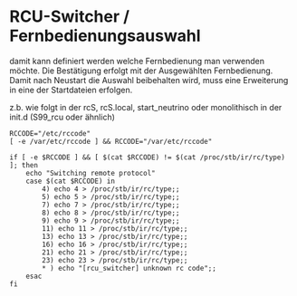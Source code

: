 # RCU-Switcher / Fernbedienungsauswahl
damit kann definiert werden welche Fernbedienung man verwenden möchte. Die Bestätigung erfolgt mit
der Ausgewählten Fernbedienung. Damit nach Neustart die Auswahl beibehalten wird, muss eine Erweiterung
in eine der Startdateien erfolgen.

z.b. wie folgt in der rcS, rcS.local, start_neutrino  oder monolithisch in der init.d (S99_rcu oder ähnlich)
```
RCCODE="/etc/rccode"
[ -e /var/etc/rccode ] && RCCODE="/var/etc/rccode"

if [ -e $RCCODE ] && [ $(cat $RCCODE) != $(cat /proc/stb/ir/rc/type) ]; then
    echo "Switching remote protocol"
	case $(cat $RCCODE) in
		4) echo 4 > /proc/stb/ir/rc/type;;
		5) echo 5 > /proc/stb/ir/rc/type;;
		7) echo 7 > /proc/stb/ir/rc/type;;
		8) echo 8 > /proc/stb/ir/rc/type;;
		9) echo 9 > /proc/stb/ir/rc/type;;
		11) echo 11 > /proc/stb/ir/rc/type;;
		13) echo 13 > /proc/stb/ir/rc/type;;
		16) echo 16 > /proc/stb/ir/rc/type;;
		21) echo 21 > /proc/stb/ir/rc/type;;
		23) echo 23 > /proc/stb/ir/rc/type;;
		* ) echo "[rcu_switcher] unknown rc code";;
	esac
fi
```
